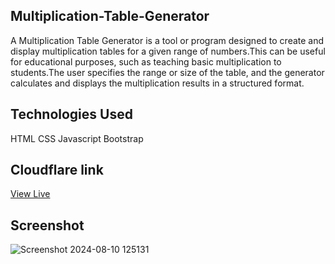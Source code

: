 
## Multiplication-Table-Generator

A Multiplication Table Generator is a tool or program designed to create and display multiplication tables for a given range of numbers.This can be useful for educational purposes, such as teaching basic multiplication to students.The user specifies the range or size of the table, and the generator calculates and displays the multiplication results in a structured format.


## Technologies Used
HTML
CSS
Javascript
Bootstrap

## Cloudflare link
[View Live](https://projectjs2.pages.dev/)


## Screenshot
![Screenshot 2024-08-10 125131](https://github.com/user-attachments/assets/2a61f743-7098-4959-86e1-dbc4332f532c)
